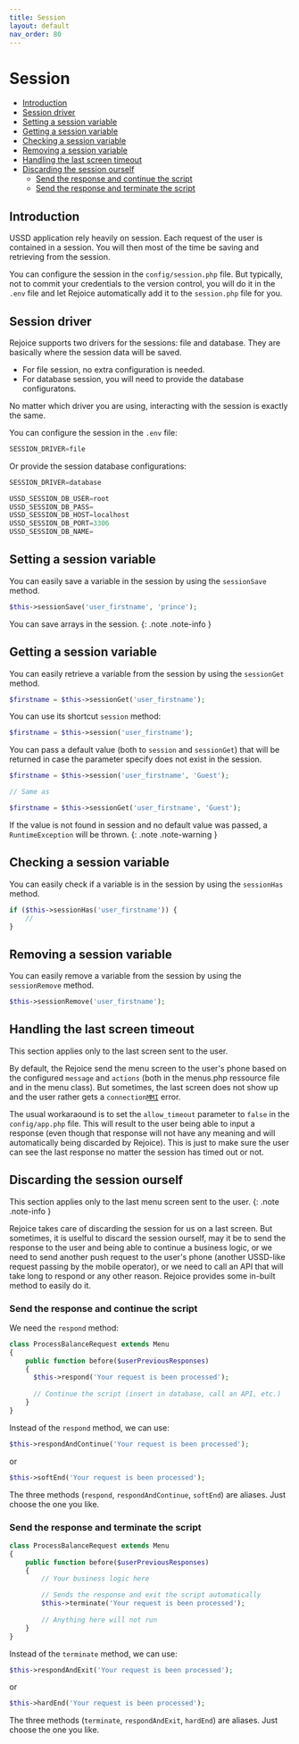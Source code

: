 ```yaml
---
title: Session
layout: default
nav_order: 80
---
```


<h1>Session</h1>

- [Introduction](#introduction)
- [Session driver](#session-driver)
- [Setting a session variable](#setting-a-session-variable)
- [Getting a session variable](#getting-a-session-variable)
- [Checking a session variable](#checking-a-session-variable)
- [Removing a session variable](#removing-a-session-variable)
- [Handling the last screen timeout](#handling-the-last-screen-timeout)
- [Discarding the session ourself](#discarding-the-session-ourself)
  - [Send the response and continue the script](#send-the-response-and-continue-the-script)
  - [Send the response and terminate the script](#send-the-response-and-terminate-the-script)

## Introduction

USSD application rely heavily on session. Each request of the user is contained in a session. You will then most of the time be saving and retrieving from the session.

You can configure the session in the `config/session.php` file. But typically, not to commit your credentials to the version control, you will do it in the `.env` file and let Rejoice automatically add it to the `session.php` file for you.

## Session driver

Rejoice supports two drivers for the sessions: file and database. They are basically where the session data will be saved.
- For file session, no extra configuration is needed.
- For database session, you will need to provide the database configuratons.

No matter which driver you are using, interacting with the session is exactly the same.

You can configure the session in the `.env` file:
```java
SESSION_DRIVER=file
```
Or provide the session database configurations:
```java
SESSION_DRIVER=database

USSD_SESSION_DB_USER=root
USSD_SESSION_DB_PASS=
USSD_SESSION_DB_HOST=localhost
USSD_SESSION_DB_PORT=3306
USSD_SESSION_DB_NAME=
```

## Setting a session variable

You can easily save a variable in the session by using the `sessionSave` method.
```php
$this->sessionSave('user_firstname', 'prince');
```

You can save arrays in the session.
{: .note .note-info }

## Getting a session variable

You can easily retrieve a variable from the session by using the `sessionGet` method.
```php
$firstname = $this->sessionGet('user_firstname');
```
You can use its shortcut `session` method:
```php
$firstname = $this->session('user_firstname');
```

You can pass a default value (both to `session` and `sessionGet`) that will be returned in case the parameter specify does not exist in the session.
```php
$firstname = $this->session('user_firstname', 'Guest');

// Same as

$firstname = $this->sessionGet('user_firstname', 'Guest');
```

If the value is not found in session and no default value was passed, a `RuntimeException` will be thrown.
{: .note .note-warning }

## Checking a session variable

You can easily check if a variable is in the session by using the `sessionHas` method.

```php
if ($this->sessionHas('user_firstname')) {
    //
}
```

## Removing a session variable

You can easily remove a variable from the session by using the `sessionRemove` method.
```php
$this->sessionRemove('user_firstname');
```

## Handling the last screen timeout
<div class="note note-info">This section applies only to the last screen sent to the user.</div>

By default, the Rejoice send the menu screen to the user's phone based on the configured `message` and `actions` (both in the menus.php ressource file and in the menu class). But sometimes, the last screen does not show up and the user rather gets a `connection`[`MMI`](glossary#mmi) error.

The usual workaraound is to set the `allow_timeout` parameter to `false` in the `config/app.php` file. This will result to the user being able to input a response (even though that response will not have any meaning and will automatically being discarded by Rejoice). This is just to make sure the user can see the last response no matter the session has timed out or not.

<a name="discard-session"></a>

## Discarding the session ourself

This section applies only to the last menu screen sent to the user.
{: .note .note-info }

Rejoice takes care of discarding the session for us on a last screen. But sometimes, it is uselful to discard the session ourself, may it be to send the response to the user and being able to continue a business logic, or we need to send another push request to the user's phone (another USSD-like request passing by the mobile operator), or we need to call an API that will take long to respond or any other reason. Rejoice provides some in-built method to easily do it.

### Send the response and continue the script
We need the `respond` method:
```php
class ProcessBalanceRequest extends Menu
{
    public function before($userPreviousResponses)
    {
      $this->respond('Your request is been processed');
      
      // Continue the script (insert in database, call an API, etc.)
    }
}
```
Instead of the `respond` method, we can use:
```php
$this->respondAndContinue('Your request is been processed');
```
or
```php
$this->softEnd('Your request is been processed');
```
The three methods (`respond`, `respondAndContinue`, `softEnd`) are aliases. Just choose the one you like.

### Send the response and terminate the script
```php
class ProcessBalanceRequest extends Menu
{
    public function before($userPreviousResponses)
    {
        // Your business logic here

        // Sends the response and exit the script automatically
        $this->terminate('Your request is been processed'); 
        
        // Anything here will not run
    }
}
```

Instead of the `terminate` method, we can use:

```php
$this->respondAndExit('Your request is been processed');
```
or
```php
$this->hardEnd('Your request is been processed');
```
The three methods (`terminate`, `respondAndExit`, `hardEnd`) are aliases. Just choose the one you like.